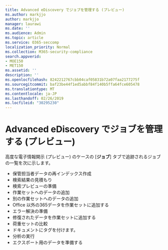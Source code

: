 ```yaml
---
title: Advanced eDiscovery でジョブを管理する (プレビュー)
ms.author: markjjo
author: markjjo
manager: laurawi
ms.date: ''
ms.audience: Admin
ms.topic: article
ms.service: O365-seccomp
localization_priority: Normal
ms.collection: M365-security-compliance
search.appverid:
- MOE150
- MET150
ms.assetid: ''
description: ''
ms.openlocfilehash: 8242212767cbb04caf05831b72a07faa2177275f
ms.sourcegitcommit: baf23be44f1ed5abbf84f140b5ffa64fce605478
ms.translationtype: MT
ms.contentlocale: ja-JP
ms.lasthandoff: 02/26/2019
ms.locfileid: "30295230"
---
```

# <a name="manage-jobs-in-advanced-ediscovery-preview"></a>Advanced eDiscovery でジョブを管理する (プレビュー)

高度な電子情報開示 (プレビュー) のケースの [**ジョブ**] タブで追跡されるジョブの一覧を次に示します。

- 保管担当者データの再インデックス作成
- 検索結果の見積もり
- 検索プレビューの準備
- 作業セットへのデータの追加
- 別の作業セットへのデータの追加
- Office 以外の365データを作業セットに追加する
- エラー解決の準備
- 修復されたデータを作業セットに追加する
- 荷重セットの比較
- ドキュメントにタグを付けます。
- 分析の実行
- エクスポート用のデータを準備する
